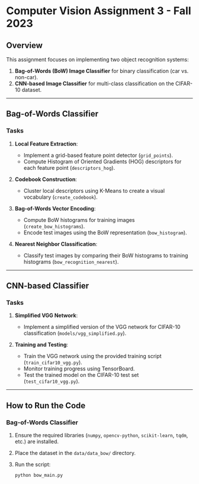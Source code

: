 # Computer Vision Assignment 3 - Fall 2023

## Overview

This assignment focuses on implementing two object recognition systems:

1. **Bag-of-Words (BoW) Image Classifier** for binary classification (car vs. non-car).
2. **CNN-based Image Classifier** for multi-class classification on the CIFAR-10 dataset.

---

## Bag-of-Words Classifier

### Tasks

1. **Local Feature Extraction**:
   - Implement a grid-based feature point detector (`grid_points`).
   - Compute Histogram of Oriented Gradients (HOG) descriptors for each feature point (`descriptors_hog`).

2. **Codebook Construction**:
   - Cluster local descriptors using K-Means to create a visual vocabulary (`create_codebook`).

3. **Bag-of-Words Vector Encoding**:
   - Compute BoW histograms for training images (`create_bow_histograms`).
   - Encode test images using the BoW representation (`bow_histogram`).

4. **Nearest Neighbor Classification**:
   - Classify test images by comparing their BoW histograms to training histograms (`bow_recognition_nearest`).

---

## CNN-based Classifier

### Tasks

1. **Simplified VGG Network**:
   - Implement a simplified version of the VGG network for CIFAR-10 classification (`models/vgg_simplified.py`).

2. **Training and Testing**:
   - Train the VGG network using the provided training script (`train_cifar10_vgg.py`).
   - Monitor training progress using TensorBoard.
   - Test the trained model on the CIFAR-10 test set (`test_cifar10_vgg.py`).

---

## How to Run the Code

### Bag-of-Words Classifier

1. Ensure the required libraries (`numpy`, `opencv-python`, `scikit-learn`, `tqdm`, etc.) are installed.
2. Place the dataset in the `data/data_bow/` directory.
3. Run the script:

   ```bash
   python bow_main.py
